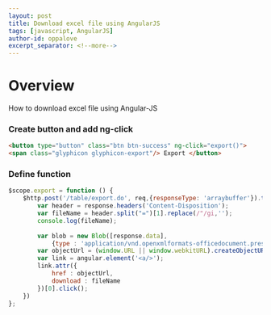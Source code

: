 ```yaml
---
layout: post
title: Download excel file using AngularJS
tags: [javascript, AngularJS]
author-id: oppalove
excerpt_separator: <!--more-->
---
```

# Overview
How to download excel file using Angular-JS
<!--more-->


### Create button and add ng-click
```html
<button type="button" class="btn btn-success" ng-click="export()"> 
<span class="glyphicon glyphicon-export"/> Export </button>
```


### Define function
```javascript
$scope.export = function () {
    $http.post('/table/export.do', req,{responseType: 'arraybuffer'}).then(function (response) {
        var header = response.headers('Content-Disposition');
        var fileName = header.split("=")[1].replace(/"/gi,'');
        console.log(fileName);
        
        var blob = new Blob([response.data],
            {type : 'application/vnd.openxmlformats-officedocument.presentationml.presentation;charset=UTF-8'});
        var objectUrl = (window.URL || window.webkitURL).createObjectURL(blob);
        var link = angular.element('<a/>');
        link.attr({
            href : objectUrl,
            download : fileName            
        })[0].click();
    })
};
```